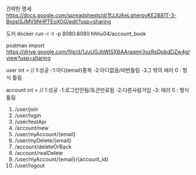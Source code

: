 간략한 명세   https://docs.google.com/spreadsheets/d/1fJJUAeLgherpyKE2881T-3-BjgjsISJMV9hHPTEoXO0/edit?usp=sharing 

도커 
docker run -i -t -p 8080:8080 hhhu04/account_book


postman import https://drive.google.com/file/d/1JuUGJbWISXBAAraqmr3ozRsDpbdDZw4g/view?usp=sharing


user int = // 1:성공 -1:아디(email)중복 -2:아디없음/비번틀림 -3그 밖의 에러  0 : 형식 틀림

account int =  // 1:성공 -1:로그인안됨/토큰만료됨  -2:다른사람거임  -3: 에러  0 : 형식 틀림

1. /user/join
2. /user/login 
3. /user/testApi 
4. /account/new 
5. /user/myAccount/{email}
6. /user/myDelete/{email}
7. /account/deleteOrBack
8. /account/realDelete
9. /user/myAccount/{email}/{account_id}
10. /user/logout
